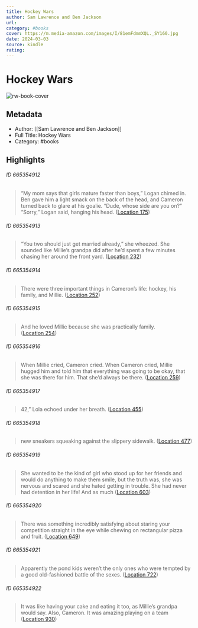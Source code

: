 ```yaml
---
title: Hockey Wars
author: Sam Lawrence and Ben Jackson
url: 
category: #books
cover: https://m.media-amazon.com/images/I/81emFdmmXQL._SY160.jpg
date: 2024-03-03
source: kindle
rating:
---
```

# Hockey Wars

![rw-book-cover](https://m.media-amazon.com/images/I/81emFdmmXQL._SY160.jpg)

## Metadata
- Author: [[Sam Lawrence and Ben Jackson]]
- Full Title: Hockey Wars
- Category: #books

## Highlights
###### ID 665354912
> “My mom says that girls mature faster than boys,” Logan chimed in. Ben gave him a light smack on the back of the head, and Cameron turned back to glare at his goalie. “Dude, whose side are you on?” “Sorry,” Logan said, hanging his head. ([Location 175](https://readwise.io/to_kindle?action=open&asin=B07H8Y3HJ3&location=175))
    
###### ID 665354913
> “You two should just get married already,” she wheezed. She sounded like Millie’s grandpa did after he’d spent a few minutes chasing her around the front yard. ([Location 232](https://readwise.io/to_kindle?action=open&asin=B07H8Y3HJ3&location=232))
    
###### ID 665354914
> There were three important things in Cameron’s life: hockey, his family, and Millie. ([Location 252](https://readwise.io/to_kindle?action=open&asin=B07H8Y3HJ3&location=252))
    
###### ID 665354915
> And he loved Millie because she was practically family. ([Location 254](https://readwise.io/to_kindle?action=open&asin=B07H8Y3HJ3&location=254))
    
###### ID 665354916
> When Millie cried, Cameron cried. When Cameron cried, Millie hugged him and told him that everything was going to be okay, that she was there for him. That she’d always be there. ([Location 259](https://readwise.io/to_kindle?action=open&asin=B07H8Y3HJ3&location=259))
    
###### ID 665354917
> 42,” Lola echoed under her breath. ([Location 455](https://readwise.io/to_kindle?action=open&asin=B07H8Y3HJ3&location=455))
    
###### ID 665354918
> new sneakers squeaking against the slippery sidewalk. ([Location 477](https://readwise.io/to_kindle?action=open&asin=B07H8Y3HJ3&location=477))
    
###### ID 665354919
> She wanted to be the kind of girl who stood up for her friends and would do anything to make them smile, but the truth was, she was nervous and scared and she hated getting in trouble. She had never had detention in her life! And as much ([Location 603](https://readwise.io/to_kindle?action=open&asin=B07H8Y3HJ3&location=603))
    
###### ID 665354920
> There was something incredibly satisfying about staring your competition straight in the eye while chewing on rectangular pizza and fruit. ([Location 649](https://readwise.io/to_kindle?action=open&asin=B07H8Y3HJ3&location=649))
    
###### ID 665354921
> Apparently the pond kids weren’t the only ones who were tempted by a good old-fashioned battle of the sexes. ([Location 722](https://readwise.io/to_kindle?action=open&asin=B07H8Y3HJ3&location=722))
    
###### ID 665354922
> It was like having your cake and eating it too, as Millie’s grandpa would say. Also, Cameron. It was amazing playing on a team ([Location 930](https://readwise.io/to_kindle?action=open&asin=B07H8Y3HJ3&location=930))
    
